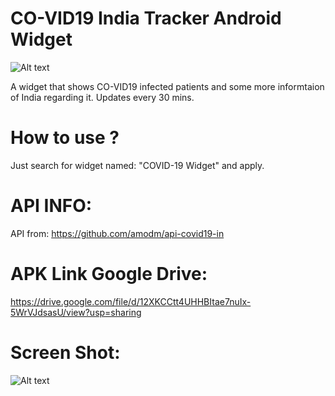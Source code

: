 
# CO-VID19 India Tracker Android Widget


![Alt text](https://user-images.githubusercontent.com/1622949/76855907-225b6280-6878-11ea-8ad0-dd879453e5be.png "")


A widget that shows CO-VID19 infected patients and some more informtaion of India regarding it. Updates every 30 mins.

# How to use ?
Just search for widget named: "COVID-19 Widget" and apply.

# API INFO:
API from: https://github.com/amodm/api-covid19-in

# APK Link Google Drive:
https://drive.google.com/file/d/12XKCCtt4UHHBItae7nuIx-5WrVJdsasU/view?usp=sharing

Screen Shot:
=============
![Alt text](https://user-images.githubusercontent.com/1622949/76842541-70646c00-6860-11ea-927e-ed6ef443fa66.png "Optional title")
